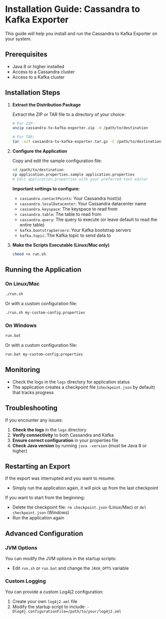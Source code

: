 # Installation Guide: Cassandra to Kafka Exporter

This guide will help you install and run the Cassandra to Kafka Exporter on your system.

## Prerequisites

- Java 8 or higher installed
- Access to a Cassandra cluster
- Access to a Kafka cluster

## Installation Steps

1. **Extract the Distribution Package**

   Extract the ZIP or TAR file to a directory of your choice:
   ```bash
   # For ZIP:
   unzip cassandra-to-kafka-exporter.zip -d /path/to/destination
   
   # For TAR:
   tar -xzf cassandra-to-kafka-exporter.tar.gz -C /path/to/destination
   ```

2. **Configure the Application**

   Copy and edit the sample configuration file:
   ```bash
   cd /path/to/destination
   cp application.properties.sample application.properties
   # Edit application.properties with your preferred text editor
   ```

   **Important settings to configure:**
   - `cassandra.contactPoints`: Your Cassandra host(s)
   - `cassandra.localDatacenter`: Your Cassandra datacenter name
   - `cassandra.keyspace`: The keyspace to read from
   - `cassandra.table`: The table to read from
   - `cassandra.query`: The query to execute (or leave default to read the entire table)
   - `kafka.bootstrapServers`: Your Kafka bootstrap servers
   - `kafka.topic`: The Kafka topic to send data to

3. **Make the Scripts Executable (Linux/Mac only)**

   ```bash
   chmod +x run.sh
   ```

## Running the Application

### On Linux/Mac

```bash
./run.sh
```

Or with a custom configuration file:

```bash
./run.sh my-custom-config.properties
```

### On Windows

```bash
run.bat
```

Or with a custom configuration file:

```bash
run.bat my-custom-config.properties
```

## Monitoring

- Check the logs in the `logs` directory for application status
- The application creates a checkpoint file (`checkpoint.json` by default) that tracks progress

## Troubleshooting

If you encounter any issues:

1. **Check the logs** in the `logs` directory
2. **Verify connectivity** to both Cassandra and Kafka
3. **Ensure correct configuration** in your properties file
4. **Check Java version** by running `java -version` (must be Java 8 or higher)

## Restarting an Export

If the export was interrupted and you want to resume:
- Simply run the application again, it will pick up from the last checkpoint

If you want to start from the beginning:
- Delete the checkpoint file: `rm checkpoint.json` (Linux/Mac) or `del checkpoint.json` (Windows)
- Run the application again

## Advanced Configuration

### JVM Options

You can modify the JVM options in the startup scripts:
- Edit `run.sh` or `run.bat` and change the `JAVA_OPTS` variable

### Custom Logging

You can provide a custom Log4j2 configuration:
1. Create your own `log4j2.xml` file
2. Modify the startup script to include: `-Dlog4j.configurationFile=/path/to/your/log4j2.xml` 